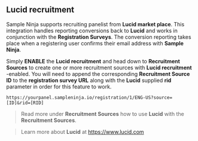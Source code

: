 ## Lucid recruitment

Sample Ninja supports recruiting panelist from **Lucid market place**. This integration handles reporting conversions back to **Lucid** and works in conjunction with the **Registration Surveys**. The conversion reporting takes place when a registering user confirms their email address with **Sample Ninja**.

Simply **ENABLE** the **Lucid recruitment** and head down to **Recruitment Sources** to create one or more recruitment sources with **Lucid recruitment** -enabled. You will need to append the corresponding **Recruitment Source ID** to the **registration survey URL** along with the **Lucid** supplied **rid** parameter in order for this feature to work.

```
https://yourpanel.sampleninja.io/registration/1/ENG-US?source=[ID]&rid=[RID]
```

> Read more under **Recruitment Sources** how to use **Lucid** with the **Recruitment Sources**.

> Learn more about **Lucid** at https://www.lucid.com
